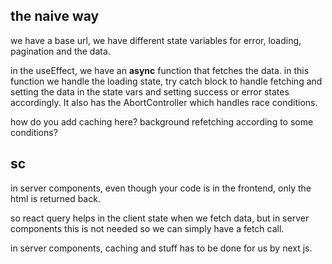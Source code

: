 
## the naive way

we have a base url, 
we have different state variables for error, loading, pagination and the data.

in the useEffect, we have an **async** function that fetches the data. in this function we handle the loading state, try catch block to handle fetching and setting the data in the state vars and setting success or error states accordingly. It also has the AbortController which handles race conditions.

how do you add caching here?
background refetching according to some conditions?


## sc

in server components, even though your code is in the frontend, only the html is returned back. 


so react query helps in the client state when we fetch data, but in server components this is not needed so we can simply have a fetch call.

in server components, caching and stuff has to be done for us by next js. 